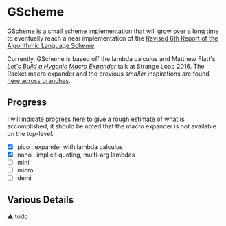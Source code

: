 # GScheme

GScheme is a small scheme implementation that will grow over a long time to eventually reach a near implementation of the [Revised 6th Report of the Algorithmic Language Scheme](http://www.r6rs.org/). 

Currently, GScheme is based off the lambda calculus and Matthew Flatt's [*Let's Build a Hygenic Macro Expander*](https://www.youtube.com/watch?v=Or_yKiI3Ha4) talk at Strange Loop 2016.
The Racket macro expander and the previous *smaller* inspirations are found [here across branches](https://github.com/mflatt/expander).

## Progress

I will indicate progress here to give a rough estimate of what is accomplished, it should be noted that the macro expander is not available on the top-level.

- [X] pico : expander with lambda calculus
- [X] nano : implicit quoting, multi-arg lambdas
- [ ] mini
- [ ] micro
- [ ] demi

## Various Details

:warning: todo
